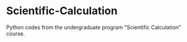# Scientific-Calculation
Python codes from the undergraduate program "Scientific Calculation" course.
